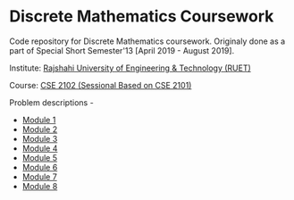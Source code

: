 # Discrete Mathematics Coursework

Code repository for Discrete Mathematics coursework. Originaly done as a part of Special Short Semester'13 [April 2019 - August 2019].

Institute: [Rajshahi University of Engineering & Technology (RUET)](https://www.ruet.ac.bd/)

Course: [CSE 2102 (Sessional Based on CSE 2101)](https://sites.google.com/site/t062000/dm16)

Problem descriptions - 

- [Module 1](Module-1/Module-1.pdf)
- [Module 2](Module-2/Module-2.pdf)
- [Module 3](Module-3/Module-3.pdf)
- [Module 4](Module-4/Module-4.pdf)
- [Module 5](Module-5/Module-5.pdf)
- [Module 6](Module-6/Module-6.pdf)
- [Module 7](Module-7/Module-7.pdf)
- [Module 8](Module-8/Module-8.pdf)
